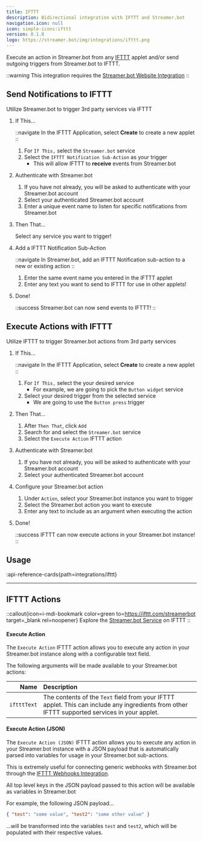 ```yaml
---
title: IFTTT
description: Bidirectional integration with IFTTT and Streamer.bot
navigation.icon: null
icon: simple-icons:ifttt
version: 0.1.8
logo: https://streamer.bot/img/integrations/ifttt.png
---
```


Execute an action in Streamer.bot from any [IFTTT](https://ifttt.com) applet and/or send outgoing triggers from Streamer.bot to IFTTT.

::warning
This integration requires the [Streamer.bot Website Integration](/guide/integrations/streamerbot)
::

## Send Notifications to IFTTT

Utilize Streamer.bot to trigger 3rd party services via IFTTT

1. If This...

    ::navigate
    In the IFTTT Application, select **Create** to create a new applet
    ::

    1. For `If This,` select the `Streamer.bot` service
    2. Select the `IFTTT Notification Sub-Action` as your trigger
        - This will allow IFTTT to **receive** events from Streamer.bot

2. Authenticate with Streamer.bot

    1. If you have not already, you will be asked to authenticate with your Streamer.bot account
    2. Select your authenticated Streamer.bot account
    3. Enter a unique event name to listen for specific notifications from Streamer.bot

3. Then That...

    Select any service you want to trigger!

4. Add a IFTTT Notification Sub-Action

    ::navigate
    In Streamer.bot, add an IFTTT Notification sub-action to a new or existing action
    ::

    1. Enter the same event name you entered in the IFTTT applet
    2. Enter any text you want to send to IFTTT for use in other applets!

5. Done!

    ::success
    Streamer.bot can now send events to IFTTT!
    ::

## Execute Actions with IFTTT

Utilize IFTTT to trigger Streamer.bot actions from 3rd party services

1. If This...

    ::navigate
    In the IFTTT Application, select **Create** to create a new applet
    ::

    1. For `If This,` select the your desired service
        - For example, we are going to pick the `Button widget` service
    2. Select your desired trigger from the selected service
        - We are going to use the `Button press` trigger

2. Then That...

    1. After `Then That`, click `Add`
    2. Search for and select the `Streamer.bot` service
    3. Select the `Execute Action` IFTTT action

2. Authenticate with Streamer.bot

    1. If you have not already, you will be asked to authenticate with your Streamer.bot account
    2. Select your authenticated Streamer.bot account

3. Configure your Streamer.bot action

    1. Under `Action`, select your Streamer.bot instance you want to trigger
    2. Select the Streamer.bot action you want to execute
    3. Enter any text to include as an argument when executing the action

4. Done!

    ::success
    IFTTT can now execute actions in your Streamer.bot instance!
    ::


## Usage
:api-reference-cards{path=integrations/ifttt}

---

## IFTTT Actions

::callout{icon=i-mdi-bookmark color=green to=https://ifttt.com/streamerbot target=_blank rel=noopener}
Explore the [Streamer.bot Service](https://ifttt.com/streamerbot) on IFTTT
::

#### Execute Action
The `Execute Action` IFTTT action allows you to execute any action in your Streamer.bot instance along with a configurable text field.

The following arguments will be made available to your Streamer.bot actions:

Name | Description
----:|:------------
`iftttText` | The contents of the `Text` field from your IFTTT applet. This can include any ingredients from other IFTTT supported services in your applet.

#### Execute Action (JSON)
The `Execute Action (JSON)` IFTTT action allows you to execute any action in your Streamer.bot instance with a JSON payload that is automatically parsed into variables for usage in your Streamer.bot sub-actions.

This is extremely useful for connecting generic webhooks with Streamer.bot through the [IFTTT Webhooks Integration](https://ifttt.com/maker_webhooks).

All top level keys in the JSON payload passed to this action will be available as variables in Streamer.bot

For example, the following JSON payload...
```json
{ "test": "some value", "test2": "some other value" }
```
...will be transformed into the variables `test` and `test2`, which will be populated with their respective values.